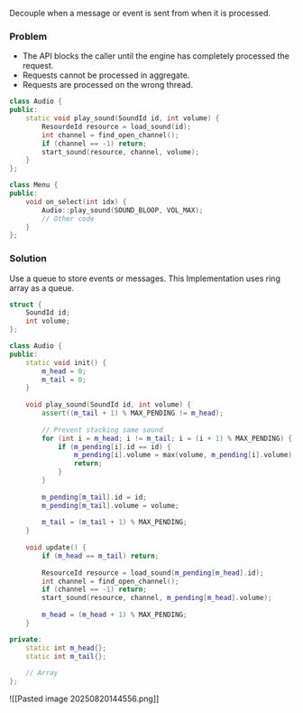 Decouple when a message or event is sent from when it is processed.

### Problem
- The API blocks the caller until the engine has completely processed the request.
- Requests cannot be processed in aggregate.
- Requests are processed on the wrong thread.

```cpp
class Audio {
public:
	static void play_sound(SoundId id, int volume) {
		ResourdeId resource = load_sound(id);
		int channel = find_open_channel();
		if (channel == -1) return;
		start_sound(resource, channel, volume);
	}
};
```

```cpp
class Menu {
public:
	void on_select(int idx) {
		Audio::play_sound(SOUND_BLOOP, VOL_MAX);
		// Other code
	}
};
```

### Solution 
Use a queue to store events or messages. This Implementation uses ring array as a queue.

```cpp
struct {
	SoundId id;
	int volume;
};
```
```cpp
class Audio {
public:
	static void init() {
		m_head = 0;
		m_tail = 0;
	}
	
	void play_sound(SoundId id, int volume) {
		assert((m_tail + 1) % MAX_PENDING != m_head);
		
		// Prevent stacking same sound
		for (int i = m_head; i != m_tail; i = (i + 1) % MAX_PENDING) {
			if (m_pending[i].id == id) {
				m_pending[i].volume = max(volume, m_pending[i].volume);
				return;
			}
		}
		
		m_pending[m_tail].id = id;
		m_pending[m_tail].volume = volume;
		
		m_tail = (m_tail + 1) % MAX_PENDING;
	}
	
	void update() {
		if (m_head == m_tail) return;
		
		ResourceId resource = load_sound(m_pending[m_head].id);
		int channel = find_open_channel();
		if (channel == -1) return;
		start_sound(resource, channel, m_pending[m_head].volume);
		
		m_head = (m_head + 1) % MAX_PENDING;
	}

private:
	static int m_head{};
	static int m_tail{};
	
	// Array
};
```

![[Pasted image 20250820144556.png]]